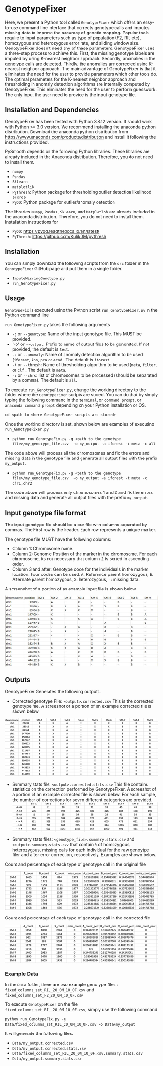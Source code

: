 # GenotypeFixer


Here, we present a Python tool called `GenotypeFixer` which offers an easy-to-use command line interface that corrects genotype calls and imputes missing data to improve the accuracy of genetic mapping. Popular tools require to input parameters such as type of population (F2, RIL etc), homozygous and heterozygous error rate, and sliding window size. GenotypeFixer doesn't need any of these parameters. GenotypeFixer uses a three-step process to achieve this. First, the missing genotype labels are imputed by using K-nearest neighbor approach. Secondly, anomalies in the genotype calls are detected. Thirdly, the anomalies are corrected using K-nearest neighbor approach. The main advantage of GenotypeFixer is that it eliminates the need for the user to provide parameters which other tools do. The optimal parameters for the K-nearest neighbor approach and thresholding in anomaly detection algorithms are internally computed by GenotypeFixer. This eliminates the need for the user to perform guesswork. The only input the user need to provide is the input genotype file.




## Installation and Dependencies

GenotypeFixer has been tested with Python 3.8.12 version. It should work with Python >= 3.0 version. We recommend installing the anaconda python distribution. Download the anaconda python distribution from https://www.anaconda.com/products/distribution and install it following the instructions provided.

PySmooth depends on the following Python libraries. These libraries are already included in the Anaconda distribution. Therefore, you do not need to install them.

- `numpy`
- `Pandas`
- `Sklearn`
- `matplotlib`
- `PyThresh`:  Python package for thresholding outlier detection likelihood scores
- `PyOD`: Python package for outlier/anomaly detection


The libraries `Numpy`, `Pandas`, `Sklearn`, and `Matplotlob` are already included in the anaconda distribution. Therefore, you do not need to install them. Installation instructions for 

- `PyOD`: https://pyod.readthedocs.io/en/latest/
- `PyThresh`: https://github.com/KulikDM/pythresh

## Installation


You can simply download the following scripts from the `src` folder in the `GenotypeFixer` GitHub page and put them in a single folder. 

- `ImputeMissingGenotype.py`
- `run_GenotypeFixer.py`



## Usage

`GenotypeFix` is executed using the Python script `run_GenotypeFixer.py` in the Python command line.

`run_GenotypeFixer.py` takes the following arguments

- `-g` or `--genotype`: Name of the input genotype file. This MUST be provided.
- '-o' or `--output`: Prefix to name of output files to be generated. If not provided, the default is `test`.
- `-a` or `--anomaly`: Name of anomaly detection algorithm to be used (`iforest`, `knn`, `pca` or `ecod` . The default is `iforest`.
- `-t` or `--thresh`: Name of thresholding algorithm to be used (`meta`, `filter`, or `clf` . The default is `meta`.
- `-c` or `--chrs`: list of chromosomes to be processed (should be separated by a comma). The default is `all`.


To execute `run_GenotypeFixer.py`, change the working directory to the folder where the `GenotypeFixer` scripts are stored. You can do that by simply typing the following command in the `terminal`, or `command prompt`, or  `anaconda command prompt` depending on your Python installation or OS.

`cd <path to where GenotypeFixer scripts are stored>`

Once the working directory is set, shown below are examples of executing `run_GenotypeFixer.py`.

- `python run_GenotypeFix.py -g <path to the genotype file>/my_genotype_file.csv  -o my_output -a iforest -t meta -c all`

The code above will process all the chromosomes and fix the errors and missing data in the genotype file and generate all output files with the prefix `my_output`. 


- `python run_GenotypeFix.py -g <path to the genotype file>/my_genotype_file.csv  -o my_output -a iforest -t meta -c chr1,chr2`

The code above will process only chromosomes 1 and 2 and fix the errors and missing data and generate all output files with the prefix `my_output`.

## Input genotype file format

The input genotype file should be a csv file with columns separated by commas. The First row is the header. Each row represents a unique marker.

The genotype file MUST have the following columns:

- Column 1: Chromosome name.
- Column 2: Genomic Position of the marker in the chromosome. For each chromosome, its not necessary that column 2 is sorted in ascending order.
- Column 3 and after: Genotype code for the individuals in the marker location. Four codes can be used. `A`: Reference parent homozygous, `B`: Alternate parent homozygous, `X`: heterozygous, `-`: missing data.

A screenshot of a portion of an example input file is shown below

![Example Input Genotype File](https://github.com/lncRNAAddict/GenotypeFixer/blob/main/Figures/genotype_file.JPG)


## Outputs
GenotypeFixer Generates the following outputs.

- Corrected genotype File: `<output>.corrected.csv` This is the corrected genotype file. A screeshot of a portion of an example corrected file is shown below


![Example Input Genotype File](https://github.com/lncRNAAddict/GenotypeFixer/blob/main/Figures/corrected.jpg)

- Summary stats file: `<output>.corrected.stats.csv` This file contains statistics on the correction performed by GenotypeFixer. A screeshot of a portion of an example corrected file is shown below. For each sample, the number of corrections for seven different categories are provided.
![Example Input Genotype File](https://github.com/lncRNAAddict/GenotypeFixer/blob/main/Figures/corrected_stats.jpg)

- Summary stats files: `<genotype_file>.summary.stats.csv` and `<output>.summary.stats.csv` that contain `%` of homozygous, heterozygous, missing calls for each individual for the raw genoytpe filer and after error correction, respectively. Examples are shown below.

Count and percentage of each type of genotype call in the original file

  ![Example Input Genotype File](https://github.com/lncRNAAddict/GenotypeFixer/blob/main/Figures/original_homo.jpg)


Count and percentage of each type of genotype call in the corrected file


![Example Input Genotype File](https://github.com/lncRNAAddict/GenotypeFixer/blob/main/Figures/corrected_homo.jpg)

### Example Data

In the `Data` folder, there are two example genotype files : `fixed_columns_set_RIL_20_0M_10_0F.csv` and `fixed_columns_set_F2_20_0M_10_0F.csv`

To execute `GenotypeFixer` on the file `fixed_columns_set_RIL_20_0M_10_0F.csv`, simply use the following command

`python run_GenotypeFix.py -g Data/fixed_columns_set_RIL_20_0M_10_0F.csv -o Data/my_output`

It will generate the folllowing files:

- `Data/my_output.corrected.csv`
- `Data/my_output.corrected.stats.csv`
- `Data/fixed_columns_set_RIL_20_0M_10_0F.csv.summary.stats.csv`
- `Data/my_output.summary.stats.csv`


